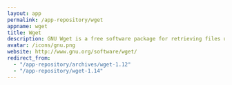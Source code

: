 ```yaml
---
layout: app
permalink: /app-repository/wget
appname: wget
title: Wget
description: GNU Wget is a free software package for retrieving files using HTTP, HTTPS and FTP.
avatar: /icons/gnu.png
website: http://www.gnu.org/software/wget/
redirect_from:
  - "/app-repository/archives/wget-1.12"
  - "/app-repository/wget-1.14"
---
```


